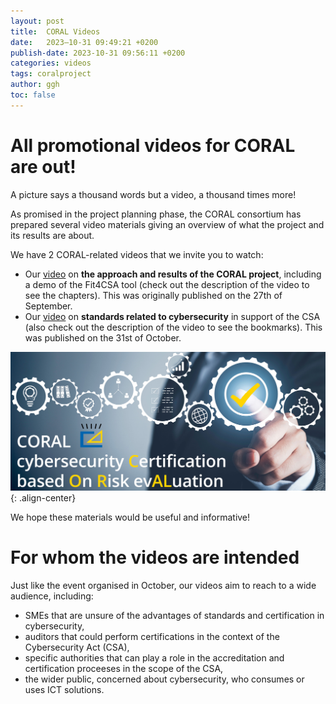 ```yaml
---
layout: post
title:  CORAL Videos
date:   2023–10-31 09:49:21 +0200
publish-date: 2023-10-31 09:56:11 +0200
categories: videos
tags: coralproject
author: ggh
toc: false
---
```


# All promotional videos for CORAL are out!

A picture says a thousand words but a video, a thousand times more! 

As promised in the project planning phase, the CORAL consortium has prepared several video materials giving an overview of what the project and its results are about. 

We have 2 CORAL-related videos that we invite you to watch:
* Our [video](https://www.youtube.com/watch?v=kmMHJ-lj4FY) on **the approach and results of the CORAL project**, including a demo of the Fit4CSA tool (check out the description of the video to see the chapters). This was originally published on the 27th of September.
* Our [video](https://www.youtube.com/watch?v=0Kae3wdNgoY) on **standards related to cybersecurity** in support of the CSA (also check out the description of the video to see the bookmarks). This was published on the 31st of October.

![center-aligned-image](/assets/images/cover-coral-video2.png){: .align-center}

We hope these materials would be useful and informative!
   
# For whom the videos are intended
   
Just like the event organised in October, our videos aim to reach to a wide audience, including: 

* SMEs that are unsure of the advantages of standards and certification in cybersecurity,
* auditors that could perform certifications in the context of the Cybersecurity Act (CSA),
* specific authorities that can play a role in the accreditation and certification proceeses in the scope of the CSA, 
* the wider public, concerned about cybersecurity, who consumes or uses ICT solutions.



